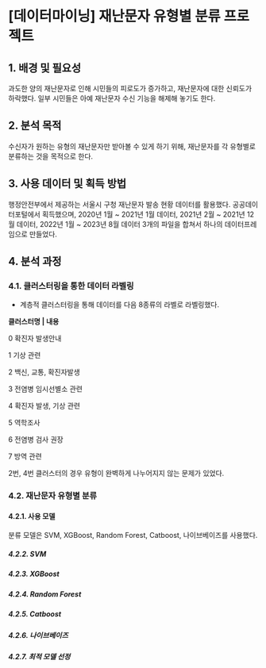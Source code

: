 # [데이터마이닝] 재난문자 유형별 분류 프로젝트
## 1. 배경 및 필요성

과도한 양의 재난문자로 인해 시민들의 피로도가 증가하고, 재난문자에 대한 신뢰도가 하락했다. 일부 시민들은 아예 재난문자 수신 기능을 해제해 놓기도 한다. 
  
## 2. 분석 목적

  수신자가 원하는 유형의 재난문자만 받아볼 수 있게 하기 위해, 재난문자를 각 유형별로 분류하는 것을 목적으로 한다. 
 
## 3. 사용 데이터 및 획득 방법

  행정안전부에서 제공하는 서울시 구청 재난문자 발송 현황 데이터를 활용했다. 공공데이터포털에서 획득했으며, 2020년 1월 ~ 2021년 1월 데이터, 2021년 2월 ~ 2021년 12월 데이터, 2022년 1월 ~ 2023년 8월 데이터 3개의 파일을 합쳐서 하나의 데이터프레임으로 만들었다.

## 4. 분석 과정
### 4.1. 클러스터링을 통한 데이터 라벨링
- 계층적 클러스터링을 통해 데이터를 다음 8종류의 라벨로 라벨링했다.
 
**클러스터명 | 내용**

0   확진자 발생안내

1   기상 관련

2   백신, 교통, 확진자발생

3   전염병 임시선별소 관련

4   확진자 발생, 기상 관련

5   역학조사

6   전염병 검사 권장

7   방역 관련

 2번, 4번 클러스터의 경우 유형이 완벽하게 나누어지지 않는 문제가 있었다. 

### 4.2. 재난문자 유형별 분류
#### 4.2.1. 사용 모델
 분류 모델은 SVM, XGBoost, Random Forest, Catboost, 나이브베이즈를 사용했다.
 
##### 4.2.2. SVM
##### 4.2.3. XGBoost
##### 4.2.4. Random Forest
##### 4.2.5. Catboost
##### 4.2.6. 나이브베이즈
##### 4.2.7. 최적 모델 선정


